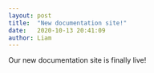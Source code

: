 ```yaml
---
layout: post
title:  "New documentation site!"
date:   2020-10-13 20:41:09
author: Liam
---
```

Our new documentation site is finally live!

